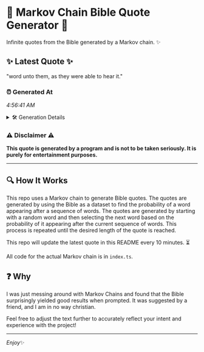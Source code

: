 # 📖 Markov Chain Bible Quote Generator 📖

Infinite quotes from the Bible generated by a Markov chain. ✨

## ✨ Latest Quote ✨
"word unto them, as they were able to hear it."

### ⏰ Generated At
*4:56:41 AM*

<details>
    <summary>🛠️ Generation Details</summary>
    <p>
        <strong>🌱 Seed:</strong> word<br>
        <strong>🔄 Iterations:</strong> 9<br>
        <strong>📜 Context History:</strong><br>[ word ]: unto<br>[ word, unto ]: them,<br>[ word, unto, them, ]: as<br>[ word, unto, them,, as ]: they<br>[ word, unto, them,, as, they ]: were<br>[ word, unto, them,, as, they, were ]: able<br>[ unto, them,, as, they, were, able ]: to<br>[ them,, as, they, were, able, to ]: hear<br>[ as, they, were, able, to, hear ]: it.<br>
    </p>
</details>

### ⚠️ Disclaimer ⚠️
**This quote is generated by a program and is not to be taken seriously. It is purely for entertainment purposes.**

---

## 🔍 How It Works

This repo uses a Markov chain to generate Bible quotes. The quotes are generated by using the Bible as a dataset to find the probability of a word appearing after a sequence of words. The quotes are generated by starting with a random word and then selecting the next word based on the probability of it appearing after the current sequence of words. This process is repeated until the desired length of the quote is reached.

This repo will update the latest quote in this README every 10 minutes. ⏳

All code for the actual Markov chain is in `index.ts`.

## ❓ Why

I was just messing around with Markov Chains and found that the Bible surprisingly yielded good results when prompted. 
It was suggested by a friend, and I am in no way christian.

Feel free to adjust the text further to accurately reflect your intent and experience with the project!

---

*Enjoy*✨
